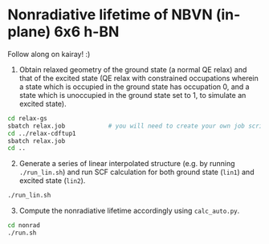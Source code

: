 Nonradiative lifetime of NBVN (in-plane) 6x6 h-BN
===========

Follow along on kairay! :)

1. Obtain relaxed geometry of the ground state (a normal QE relax) and that of the excited state (QE relax with constrained occupations wherein a state which is occupied in the ground state has occupation 0, and a state which is unoccupied in the ground state set to 1, to simulate an excited state).

```bash
cd relax-gs
sbatch relax.job            # you will need to create your own job script
cd ../relax-cdftup1
sbatch relax.job
cd ..
```

2. Generate a series of linear interpolated structure (e.g. by running `./run_lin.sh`) and run SCF calculation for both ground state (`lin1`) and excited state (`lin2`).

```bash
./run_lin.sh
```

3. Compute the nonradiative lifetime accordingly using `calc_auto.py`.

```bash
cd nonrad
./run.sh
```
